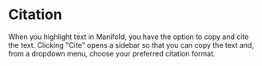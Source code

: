 # Citation

When you highlight text in Manifold, you have the option to copy and cite the text. Clicking "Cite" opens a sidebar so that you can copy the text and, from a dropdown menu, choose your preferred citation format.